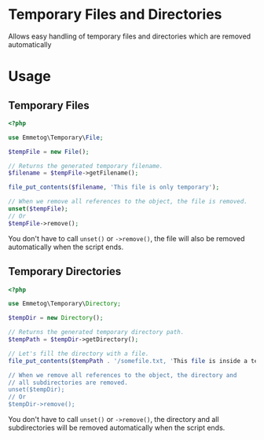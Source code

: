 # Temporary Files and Directories
Allows easy handling of temporary files and directories which are removed automatically

# Usage

## Temporary Files

```php
<?php

use Emmetog\Temporary\File;

$tempFile = new File();

// Returns the generated temporary filename.
$filename = $tempFile->getFilename();

file_put_contents($filename, 'This file is only temporary');

// When we remove all references to the object, the file is removed.
unset($tempFile);
// Or
$tempFile->remove();
```

You don't have to call `unset()` or `->remove()`, the file will also
be removed automatically when the script ends.

## Temporary Directories

```php
<?php

use Emmetog\Temporary\Directory;

$tempDir = new Directory();

// Returns the generated temporary directory path.
$tempPath = $tempDir->getDirectory();

// Let's fill the directory with a file.
file_put_contents($tempPath . '/somefile.txt, 'This file is inside a temporary dir');

// When we remove all references to the object, the directory and 
// all subdirectories are removed.
unset($tempDir);
// Or
$tempDir->remove();
```

You don't have to call `unset()` or `->remove()`, the directory and all 
subdirectories will be removed automatically when the script ends.